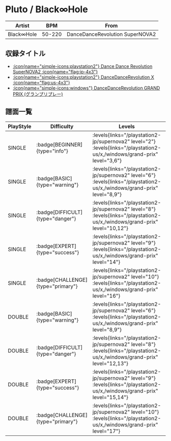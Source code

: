 # Pluto / Black∞Hole

|Artist|BPM|From|
|------|---|----|
|Black∞Hole|50-220|DanceDanceRevolution SuperNOVA2|

## 収録タイトル

- [:icon{name="simple-icons:playstation2"} Dance Dance Revolution SuperNOVA2 :icon{name="flag:jp-4x3"}](/playstation2-jp/supernova2)
- [:icon{name="simple-icons:playstation2"} DanceDanceRevolution X :icon{name="flag:us-4x3"}](/playstation2-us/x)
- [:icon{name="simple-icons:windows"} DanceDanceRevolution GRAND PRIX (グランプリプレー)](/windows/grand-prix)

## 譜面一覧

|PlayStyle|Difficulty|Levels|Notes|Movie|
|---------|----------|------|-----|-----|
|SINGLE| :badge[BEGINNER]{type="info"}| :levels{links="/playstation2-jp/supernova2" level="2"} :levels{links="/playstation2-us/x,/windows/grand-prix" level="3,6"}|98/0||
|SINGLE| :badge[BASIC]{type="warning"}| :levels{links="/playstation2-jp/supernova2" level="6"} :levels{links="/playstation2-us/x,/windows/grand-prix" level="8,9"}|195/2||
|SINGLE| :badge[DIFFICULT]{type="danger"}| :levels{links="/playstation2-jp/supernova2" level="8"} :levels{links="/playstation2-us/x,/windows/grand-prix" level="10,12"}|293/17||
|SINGLE| :badge[EXPERT]{type="success"}| :levels{links="/playstation2-jp/supernova2" level="9"} :levels{links="/playstation2-us/x,/windows/grand-prix" level="14"}|370/10||
|SINGLE| :badge[CHALLENGE]{type="primary"}| :levels{links="/playstation2-jp/supernova2" level="10"} :levels{links="/playstation2-us/x,/windows/grand-prix" level="16"}|516/10||
|DOUBLE| :badge[BASIC]{type="warning"}| :levels{links="/playstation2-jp/supernova2" level="6"} :levels{links="/playstation2-us/x,/windows/grand-prix" level="8,9"}|201/2||
|DOUBLE| :badge[DIFFICULT]{type="danger"}| :levels{links="/playstation2-jp/supernova2" level="8"} :levels{links="/playstation2-us/x,/windows/grand-prix" level="12,13"}|296/2||
|DOUBLE| :badge[EXPERT]{type="success"}| :levels{links="/playstation2-jp/supernova2" level="9"} :levels{links="/playstation2-us/x,/windows/grand-prix" level="15,14"}|380/13||
|DOUBLE| :badge[CHALLENGE]{type="primary"}| :levels{links="/playstation2-jp/supernova2" level="10"} :levels{links="/playstation2-us/x,/windows/grand-prix" level="17"}|525/6||
